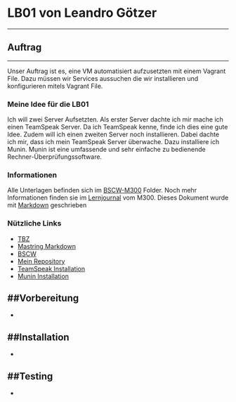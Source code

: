 # LB01 von Leandro Götzer
---
## Auftrag
---
Unser Auftrag ist es, eine VM automatisiert aufzusetzten mit einem Vagrant File.
Dazu müssen wir Services aussuchen die wir installieren und konfigurieren mitels Vagrant File.

### Meine Idee für die LB01
Ich will zwei Server Aufsetzten.
Als erster Server dachte ich mir mache ich einen TeamSpeak Server.
Da ich TeamSpeak kenne, finde ich dies eine gute Idee.
Zudem will ich einen zweiten Server noch installieren.
Dabei dachte ich mir, dass ich mein TeamSpeak Server überwache.
Dazu installiere ich Munin. Munin ist eine umfassende und sehr einfache zu bedienende Rechner-Überprüfungssoftware.

### Informationen
[1]: https://docs.google.com/document/d/1M-aswL3k4uI-_MYO8RLX7ExAFEzVJkUoqjAOLj9gtyY/edit
[2]: https://guides.github.com/features/mastering-markdown/
[3]: https://bscw.tbz.ch/bscw/bscw.cgi/25833849
[4]: https://github.com/ask-yo-girl-about-me/M300-Services.git
[5]: https://wiki.ubuntuusers.de/TeamSpeak-Server/
[6]: https://wiki.ubuntuusers.de/Munin/

Alle Unterlagen befinden sich im [BSCW-M300][3] Folder. Noch mehr Informationen finden sie im [Lernjournal][1] vom M300.
Dieses Dokument wurde mit [Markdown][2] geschrieben

### Nützliche Links
* [TBZ][1]
* [Mastring Markdown][2]
* [BSCW][3]
* [Mein Repository][4]
* [TeamSpeak Installation][5]
* [Munin Installation][6]

##Vorbereitung
---
-

##Installation
---
-

##Testing
---
-
